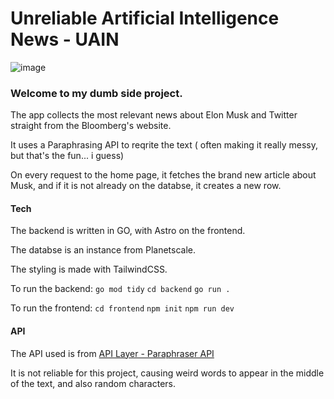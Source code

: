 # Unreliable Artificial Intelligence News - UAIN

![image]("https://github.com/adomaitisc/unreliable-news/blob/main/assets/unreliablea-artificial-intelligence-news.png?raw=true")

### Welcome to my dumb side project.

The app collects the most relevant news about Elon Musk and Twitter straight from the Bloomberg's website.

It uses a Paraphrasing API to reqrite the text ( often making it really messy, but that's the fun... i guess)

On every request to the home page, it fetches the brand new article about Musk, and if it is not already on the databse, it creates a new row.

#### Tech

The backend is written in GO, with Astro on the frontend.

The databse is an instance from Planetscale.

The styling is made with TailwindCSS.

To run the backend:
`go mod tidy`
`cd backend`
`go run .`

To run the frontend:
`cd frontend`
`npm init`
`npm run dev`

#### API

The API used is from [API Layer - Paraphraser API]("https://apilayer.com/")

It is not reliable for this project, causing weird words to appear in the middle of the text, and also random characters.

